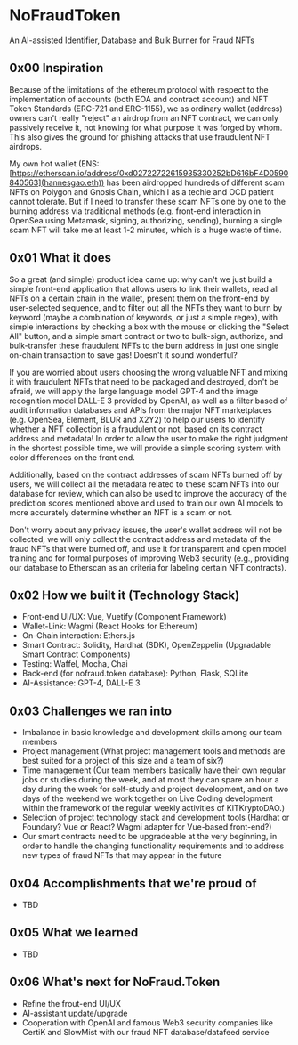 # NoFraudToken
An AI-assisted Identifier, Database and Bulk Burner for Fraud NFTs

## 0x00 Inspiration
Because of the limitations of the ethereum protocol with respect to the implementation of accounts (both EOA and contract account) and NFT Token Standards (ERC-721 and ERC-1155), we as ordinary wallet (address) owners can't really "reject" an airdrop from an NFT contract, we can only passively receive it, not knowing for what purpose it was forged by whom. This also gives the ground for phishing attacks that use fraudulent NFT airdrops. 

My own hot wallet (ENS: [https://etherscan.io/address/0xd02722722615935330252bD616bF4D0590840563](hannesgao.eth)) has been airdropped hundreds of different scam NFTs on Polygon and Gnosis Chain, which I as a techie and OCD patient cannot tolerate. But if I need to transfer these scam NFTs one by one to the burning address via traditional methods (e.g. front-end interaction in OpenSea using Metamask, signing, authorizing, sending), burning a single scam NFT will take me at least 1-2 minutes, which is a huge waste of time. 

## 0x01 What it does
So a great (and simple) product idea came up: 
why can't we just build a simple front-end application that allows users to link their wallets, read all NFTs on a certain chain in the wallet, present them on the front-end by user-selected sequence, and to filter out all the NFTs they want to burn by keyword (maybe a combination of keywords, or just a simple regex), with simple interactions by checking a box with the mouse or clicking the "Select All" button, and a simple smart contract or two to bulk-sign, authorize, and bulk-transfer these fraudulent NFTs to the burn address in just one single on-chain transaction to save gas! Doesn't it sound wonderful? 

If you are worried about users choosing the wrong valuable NFT and mixing it with fraudulent NFTs that need to be packaged and destroyed, don't be afraid, we will apply the large language model GPT-4 and the image recognition model DALL-E 3 provided by OpenAI, as well as a filter based of audit information databases and APIs from the major NFT marketplaces (e.g. OpenSea, Element, BLUR and X2Y2) to help our users to identify whether a NFT collection is a fraudulent or not, based on its contract address and metadata! In order to allow the user to make the right judgment in the shortest possible time, we will provide a simple scoring system with color differences on the front end.

Additionally, based on the contract addresses of scam NFTs burned off by users, we will collect all the metadata related to these scam NFTs into our database for review, which can also be used to improve the accuracy of the prediction scores mentioned above and used to train our own AI models to more accurately determine whether an NFT is a scam or not. 

Don't worry about any privacy issues, the user's wallet address will not be collected, we will only collect the contract address and metadata of the fraud NFTs that were burned off, and use it for transparent and open model training and for formal purposes of improving Web3 security (e.g., providing our database to Etherscan as an criteria for labeling certain NFT contracts).

## 0x02 How we built it (Technology Stack)
- Front-end UI/UX: Vue, Vuetify (Component Framework)
- Wallet-Link: Wagmi (React Hooks for Ethereum)
- On-Chain interaction: Ethers.js
- Smart Contract: Solidity, Hardhat (SDK), OpenZeppelin (Upgradable Smart Contract Components)
- Testing: Waffel, Mocha, Chai
- Back-end (for nofraud.token database): Python, Flask, SQLite
- AI-Assistance: GPT-4, DALL-E 3

## 0x03 Challenges we ran into
- Imbalance in basic knowledge and development skills among our team members
- Project management (What project management tools and methods are best suited for a project of this size and a team of six?)
- Time management (Our team members basically have their own regular jobs or studies during the week, and at most they can spare an hour a day during the week for self-study and project development, and on two days of the weekend we work together on Live Coding development within the framework of the regular weekly activities of KITKryptoDAO.)
- Selection of project technology stack and development tools (Hardhat or Foundary? Vue or React? Wagmi adapter for Vue-based front-end?)
- Our smart contracts need to be upgradeable at the very beginning, in order to handle the changing functionality requirements and to address new types of fraud NFTs that may appear in the future

## 0x04 Accomplishments that we're proud of
- TBD

## 0x05 What we learned
- TBD

## 0x06 What's next for NoFraud.Token
- Refine the frout-end UI/UX
- AI-assistant update/upgrade
- Cooperation with OpenAI and famous Web3 security companies like CertiK and SlowMist with our fraud NFT database/datafeed service

